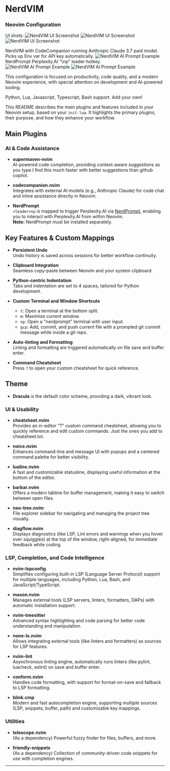 # NerdVIM

### Neovim Configuration
UI shots:
![NerdVIM UI Screenshot](images/UI4.png)
![NerdVIM UI Screenshot](images/UI3.png)
![NerdVIM UI Screenshot](images/UI.png)

NerdVIM with CodeCompanion running Anthropic Claude 3.7 paid model.
Picks up Env var for API key automatically. 
![NerdVIM AI Prompt Example](images/codecompanion.png)
NerdPrompt Perplexity.AI "\np" leader hotkey.
![NerdVIM AI Prompt Example](images/nerdprompt1.png)
![NerdVIM AI Prompt Example](images/nerdprompt2.png) 


This configuration is focused on productivity, code quality, and a modern Neovim experience, with special attention on development and AI-powered tooling.

Python, Lua, Javascript, Typescript, Bash support. Add your own!

This README describes the main plugins and features included in your Neovim setup, based on your `init.lua`. It highlights the primary plugins, their purpose, and how they enhance your workflow.

## Main Plugins

### AI & Code Assistance 

- **supermaven-nvim**  
  AI-powered code completion, providing context-aware suggestions as you type.I find this much faster with better 
  suggestions than github copilot.

- **codecompanion.nvim**  
  Integrates with external AI models (e.g., Anthropic Claude) for code chat and inline assistance directly in Neovim.

- **NerdPrompt**  
  `<leader>np` is mapped to trigger Perplexity.AI via [NerdPrompt](https://github.com/interwebologist/NerdPrompt/tree/main), enabling you to interact with Perplexity.AI from within Neovim.  
  **Note:** NerdPrompt must be installed separately.

## Key Features & Custom Mappings

- **Persistent Undo**  
  Undo history is saved across sessions for better workflow continuity.

- **Clipboard Integration**  
  Seamless copy-paste between Neovim and your system clipboard.

- **Python-centric Indentation**  
  Tabs and indentation are set to 4 spaces, tailored for Python development.

- **Custom Terminal and Window Shortcuts**  
  - `t`: Open a terminal at the bottom split.
  - `m`: Maximize current window.
  - `np`: Open a "nerdprompt" terminal with user input.
  - `gcp`: Add, commit, and push current file with a prompted git commit message while inside a git repo.

- **Auto-linting and Formatting**  
  Linting and formatting are triggered automatically on file save and buffer enter.

- **Command Cheatsheet**  
  Press `?` to open your custom cheatsheet for quick reference.

## Theme

- **Dracula** is the default color scheme, providing a dark, vibrant look.

### UI & Usability

- **cheatsheet.nvim**  
  Provides an in-editor "\?" custom command cheatsheet, allowing you to quickly reference and edit custom commands. Just the ones you add to cheatsheet.txt.

- **noice.nvim**  
  Enhances command-line and message UI with popups and a centered command palette for better visibility.

- **lualine.nvim**  
  A fast and customizable statusline, displaying useful information at the bottom of the editor.

- **barbar.nvim**  
  Offers a modern tabline for buffer management, making it easy to switch between open files.

- **neo-tree.nvim**  
  File explorer sidebar for navigating and managing the project tree visually.

- **diagflow.nvim**  
  Displays diagnostics (like LSP, Lint errors and warnings when you hover over squiggles) at the top of the window, right-aligned, for immediate feedback while coding.

### LSP, Completion, and Code Intelligence

- **nvim-lspconfig**  
  Simplifies configuring built-in LSP (Language Server Protocol) support for multiple languages, including Python, Lua, Bash, and JavaScript/TypeScript.

- **mason.nvim**  
  Manages external tools (LSP servers, linters, formatters, DAPs) with automatic installation support.

- **nvim-treesitter**  
  Advanced syntax highlighting and code parsing for better code understanding and manipulation.

- **none-ls.nvim**  
  Allows integrating external tools (like linters and formatters) as sources for LSP features.

- **nvim-lint**  
  Asynchronous linting engine, automatically runs linters (like pylint, luacheck, eslint) on save and buffer enter.

- **conform.nvim**  
  Handles code formatting, with support for format-on-save and fallback to LSP formatting.

- **blink.cmp**  
  Modern and fast autocompletion engine, supporting multiple sources (LSP, snippets, buffer, path) and customizable key mappings.

### Utilities

- **telescope.nvim**  
  (As a dependency) Powerful fuzzy finder for files, buffers, and more.

- **friendly-snippets**  
  (As a dependency) Collection of community-driven code snippets for use with completion engines.

---

